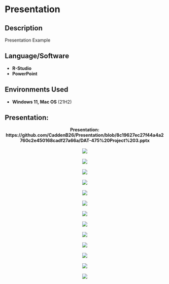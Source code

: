 <h1>Presentation</h1>


<h2>Description</h2>
Presentation Example
<br />


<h2>Language/Software</h2>

- <b>R-Studio</b>
- <b>PowerPoint</b>


<h2>Environments Used </h2>

- <b>Windows 11, Mac OS</b> (21H2)

<h2>Presentation:</h2>

<p align="center">
<b>Presentation: <b/>
  <br /)
<b></b>https://github.com/CaddenB26/Presentation/blob/8c19627ec27f44a4a2760c2e450168cadf27a66a/DAT-475%20Project%203.pptx
<br />
<br />
<img src="https://github.com/CaddenB26/Presentation/blob/00017e596cb808bdd11ebac52f0f754897d2a581/Presentation.png" />
<br />
<br />
<img src="https://github.com/CaddenB26/Presentation/blob/00017e596cb808bdd11ebac52f0f754897d2a581/Presentation1.png" />
<br />
<br />
<img src="https://github.com/CaddenB26/Presentation/blob/00017e596cb808bdd11ebac52f0f754897d2a581/Presentation2.png" />
<br />
<br />
<img src="https://github.com/CaddenB26/Presentation/blob/00017e596cb808bdd11ebac52f0f754897d2a581/Presentation3.png" />
<br />
<br />
<img src="https://github.com/CaddenB26/Presentation/blob/00017e596cb808bdd11ebac52f0f754897d2a581/Presentation4.png" />
<br />
<br />
<img src="https://github.com/CaddenB26/Presentation/blob/00017e596cb808bdd11ebac52f0f754897d2a581/Presentation5.png" />
<br />
<br />
<img src="https://github.com/CaddenB26/Presentation/blob/00017e596cb808bdd11ebac52f0f754897d2a581/Presentation6.png" />
<br />
<br />
<img src="https://github.com/CaddenB26/Presentation/blob/00017e596cb808bdd11ebac52f0f754897d2a581/Presentation7.png" />
<br />
<br />
<img src="https://github.com/CaddenB26/Presentation/blob/00017e596cb808bdd11ebac52f0f754897d2a581/Presentation8.png" />
<br />
<br />
<img src="https://github.com/CaddenB26/Presentation/blob/00017e596cb808bdd11ebac52f0f754897d2a581/Presentation9.png" />
<br />
<br />
  <img src="https://github.com/CaddenB26/Presentation/blob/00017e596cb808bdd11ebac52f0f754897d2a581/Presentation10.png" />
<br />
<br />
<img src="https://github.com/CaddenB26/Presentation/blob/00017e596cb808bdd11ebac52f0f754897d2a581/Presentation11.png" />
<br />
<br />
<img src="https://github.com/CaddenB26/Presentation/blob/00017e596cb808bdd11ebac52f0f754897d2a581/Presentation12.png" />
<br />
<br />
<p/>
